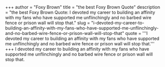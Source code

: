 +++
author = "Foxy Brown"
title = "the best Foxy Brown Quote"
description = "the best Foxy Brown Quote: I devoted my career to building an affinity with my fans who have supported me unflinchingly and no barbed wire fence or prison wall will stop that."
slug = "i-devoted-my-career-to-building-an-affinity-with-my-fans-who-have-supported-me-unflinchingly-and-no-barbed-wire-fence-or-prison-wall-will-stop-that"
quote = '''I devoted my career to building an affinity with my fans who have supported me unflinchingly and no barbed wire fence or prison wall will stop that.'''
+++
I devoted my career to building an affinity with my fans who have supported me unflinchingly and no barbed wire fence or prison wall will stop that.
